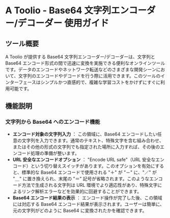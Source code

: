 # A Toolio - Base64 文字列エンコーダー/デコーダー 使用ガイド

## ツール概要

A Toolio が提供する Base64 文字列エンコーダー/デコーダーは、文字列と Base64 エンコード形式の間で迅速に変換を実施できる便利なオンラインツールです。データのエンコードやネットワーク転送などのさまざまな開発シーンにおいて、文字列のエンコードやデコードを行う際に活用できます。このツールのインターフェースはシンプルかつ直感的で、複雑な学習コストをかけずにすぐに利用可能です。

## 機能説明

### 文字列から Base64 へのエンコード機能

* **エンコード対象の文字列入力** ： この領域に、Base64 エンコードしたい任意の文字列を入力できます。通常のテキスト、特殊文字を含む組み合わせ、またはその他の形式の文字列でも指定された場所に入力すれば、その後のエンコード処理の準備が整います。
* **URL 安全なエンコードオプション** ： "Encode URL safe"（URL 安全なエンコード）という切り替えスイッチがあります。このオプションを有効にすると、標準的な Base64 エンコードで使用される "＋" が "－" に、"／" が "＿" に置き換えられ、末尾の "＝" 記号が省略されます。このようなエンコード方法で生成される文字列は URL 環境でより適応性があり、特殊文字によるリンク解析エラーなどを効果的に回避することができます。
* **Base64 エンコード結果の表示** ： エンコード操作が完了した後、この領域には対応する Base64 エンコード結果が表示されます。ユーザーは簡単に、元の文字列がどのように Base64 に変換されたかを確認できます。